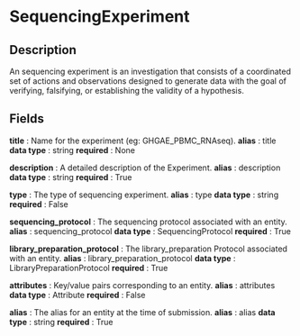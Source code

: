 # SequencingExperiment

## Description

An sequencing experiment is an investigation that consists of a coordinated set of actions and observations designed to generate data with the goal of verifying, falsifying, or establishing the validity of a hypothesis.

## Fields


**title** : Name for the experiment (eg: GHGAE_PBMC_RNAseq).
**alias** : title
**data type** : string
**required** : None


**description** : A detailed description of the Experiment.
**alias** : description
**data type** : string
**required** : True


**type** : The type of sequencing experiment.
**alias** : type
**data type** : string
**required** : False


**sequencing_protocol** : The sequencing protocol associated with an entity.
**alias** : sequencing_protocol
**data type** : SequencingProtocol
**required** : True


**library_preparation_protocol** : The library_preparation Protocol associated with an entity.
**alias** : library_preparation_protocol
**data type** : LibraryPreparationProtocol
**required** : True


**attributes** : Key/value pairs corresponding to an entity.
**alias** : attributes
**data type** : Attribute
**required** : False


**alias** : The alias for an entity at the time of submission.
**alias** : alias
**data type** : string
**required** : True
